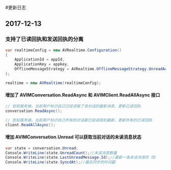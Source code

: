 
#更新日志

## 2017-12-13
### 支持了已读回执和发送回执的分离

```cs
var realtimeConfig = new AVRealtime.Configuration()
{
    ApplicationId = appId,
    ApplicationKey = appkey,
    OfflineMessageStrategy = AVRealtime.OfflineMessageStrategy.UnreadAck,//开始支持主动发送已读回执
};

realtime = new AVRealtime(realtimeConfig);
```

#### 增加了 AVIMConversation.ReadAsync 和 AVIMClient.ReadAllAsync 接口

```cs
// 告知服务端，当前用户标识自己已经读取了该对话的最新消息，更新已读回执
conversation.ReadAsync();
```

```cs
// 告知服务端，当前用户标识自己所有的对话都已经读取到最新，更新所有的已读回执
client.ReadAllAsync();
```

#### 增加 AVIMConversation.Unread 可以获取当前对话的未读消息状态

```cs
var state = conversation.Unread;
Console.WriteLine(state.UnreadCount);//未读消息数量
Console.WriteLine(state.LastUnreadMessage.Id);//最新一条未读消息的 ID
Console.WriteLine(state.SyncdAt);//最后同步的时间戳
```